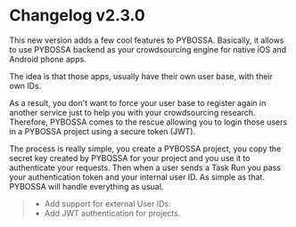 Changelog v2.3.0
================

This new version adds a few cool features to PYBOSSA. Basically, it
allows to use PYBOSSA backend as your crowdsourcing engine for native
iOS and Android phone apps.

The idea is that those apps, usually have their own user base, with
their own IDs.

As a result, you don't want to force your user base to register again in
another service just to help you with your crowdsourcing research.
Therefore, PYBOSSA comes to the rescue allowing you to login those users
in a PYBOSSA project using a secure token (JWT).

The process is really simple, you create a PYBOSSA project, you copy the
secret key created by PYBOSSA for your project and you use it to
authenticate your requests. Then when a user sends a Task Run you pass
your authentication token and your internal user ID. As simple as that.
PYBOSSA will handle everything as usual.

> -   Add support for external User IDs.
> -   Add JWT authentication for projects.

